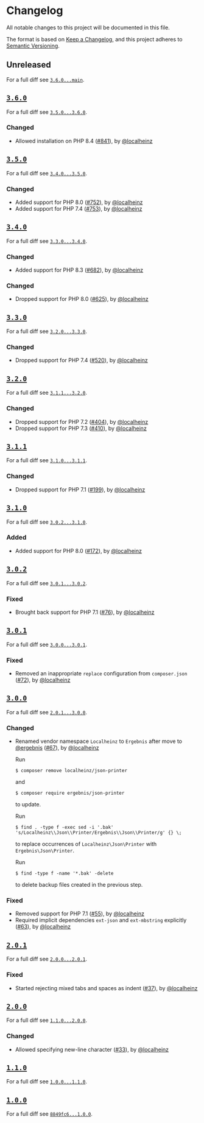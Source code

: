 # Changelog

All notable changes to this project will be documented in this file.

The format is based on [Keep a Changelog](https://keepachangelog.com/en/1.0.0/), and this project adheres to [Semantic Versioning](https://semver.org/spec/v2.0.0.html).

## Unreleased

For a full diff see [`3.6.0...main`][3.6.0...main].

## [`3.6.0`][3.6.0]

For a full diff see [`3.5.0...3.6.0`][3.5.0...3.6.0].

### Changed

- Allowed installation on PHP 8.4 ([#841]), by [@localheinz]

## [`3.5.0`][3.5.0]

For a full diff see [`3.4.0...3.5.0`][3.4.0...3.5.0].

### Changed

- Added support for PHP 8.0 ([#752]), by [@localheinz]
- Added support for PHP 7.4 ([#753]), by [@localheinz]

## [`3.4.0`][3.4.0]

For a full diff see [`3.3.0...3.4.0`][3.3.0...3.4.0].

### Changed

- Added support for PHP 8.3 ([#682]), by [@localheinz]

### Changed

- Dropped support for PHP 8.0 ([#625]), by [@localheinz]

## [`3.3.0`][3.3.0]

For a full diff see [`3.2.0...3.3.0`][3.2.0...3.3.0].

### Changed

- Dropped support for PHP 7.4 ([#520]), by [@localheinz]

## [`3.2.0`][3.2.0]

For a full diff see [`3.1.1...3.2.0`][3.1.1...3.2.0].

### Changed

- Dropped support for PHP 7.2 ([#404]), by [@localheinz]
- Dropped support for PHP 7.3 ([#410]), by [@localheinz]

## [`3.1.1`][3.1.1]

For a full diff see [`3.1.0...3.1.1`][3.1.0...3.1.1].

### Changed

- Dropped support for PHP 7.1 ([#199]), by [@localheinz]

## [`3.1.0`][3.1.0]

For a full diff see [`3.0.2...3.1.0`][3.0.2...3.1.0].

### Added

- Added support for PHP 8.0 ([#172]), by [@localheinz]

## [`3.0.2`][3.0.2]

For a full diff see [`3.0.1...3.0.2`][3.0.1...3.0.2].

### Fixed

- Brought back support for PHP 7.1 ([#76]), by [@localheinz]

## [`3.0.1`][3.0.1]

For a full diff see [`3.0.0...3.0.1`][3.0.0...3.0.1].

### Fixed

- Removed an inappropriate `replace` configuration from `composer.json` ([#72]), by [@localheinz]

## [`3.0.0`][3.0.0]

For a full diff see [`2.0.1...3.0.0`][2.0.1...3.0.0].

### Changed

- Renamed vendor namespace `Localheinz` to `Ergebnis` after move to [@ergebnis] ([#67]), by [@localheinz]

  Run

  ```
  $ composer remove localheinz/json-printer
  ```

  and

  ```
  $ composer require ergebnis/json-printer
  ```

  to update.

  Run

  ```
  $ find . -type f -exec sed -i '.bak' 's/Localheinz\\Json\\Printer/Ergebnis\\Json\\Printer/g' {} \;
  ```

  to replace occurrences of `Localheinz\Json\Printer` with `Ergebnis\Json\Printer`.

  Run

  ```
  $ find -type f -name '*.bak' -delete
  ```

  to delete backup files created in the previous step.

### Fixed

- Removed support for PHP 7.1 ([#55]), by [@localheinz]
- Required implicit dependencies `ext-json` and `ext-mbstring` explicitly ([#63]), by [@localheinz]

## [`2.0.1`][2.0.1]

For a full diff see [`2.0.0...2.0.1`][2.0.0...2.0.1].

### Fixed

- Started rejecting mixed tabs and spaces as indent ([#37]), by [@localheinz]

## [`2.0.0`][2.0.0]

For a full diff see [`1.1.0...2.0.0`][1.1.0...2.0.0].

### Changed

- Allowed specifying new-line character ([#33]), by [@localheinz]

## [`1.1.0`][1.1.0]

For a full diff see [`1.0.0...1.1.0`][1.0.0...1.1.0].

## [`1.0.0`][1.0.0]

For a full diff see [`8849fc6...1.0.0`][8849fc6...1.0.0].

[1.0.0]: https://github.com/ergebnis/json-printer/releases/tag/1.0.0
[1.1.0]: https://github.com/ergebnis/json-printer/releases/tag/1.1.0
[2.0.0]: https://github.com/ergebnis/json-printer/releases/tag/2.0.0
[2.0.1]: https://github.com/ergebnis/json-printer/releases/tag/2.0.1
[3.0.0]: https://github.com/ergebnis/json-printer/releases/tag/3.0.0
[3.0.1]: https://github.com/ergebnis/json-printer/releases/tag/3.0.1
[3.0.2]: https://github.com/ergebnis/json-printer/releases/tag/3.0.2
[3.1.0]: https://github.com/ergebnis/json-printer/releases/tag/3.1.0
[3.1.1]: https://github.com/ergebnis/json-printer/releases/tag/3.1.1
[3.2.0]: https://github.com/ergebnis/json-printer/releases/tag/3.2.0
[3.3.0]: https://github.com/ergebnis/json-printer/releases/tag/3.3.0
[3.4.0]: https://github.com/ergebnis/json-printer/releases/tag/3.4.0
[3.5.0]: https://github.com/ergebnis/json-printer/releases/tag/3.5.0
[3.6.0]: https://github.com/ergebnis/json-printer/releases/tag/3.6.0

[8849fc6...1.0.0]: https://github.com/ergebnis/json-printer/compare/8849fc6...1.0.0
[1.0.0...1.1.0]: https://github.com/ergebnis/json-printer/compare/1.0.0...1.1.0
[1.1.0...2.0.0]: https://github.com/ergebnis/json-printer/compare/1.1.0...2.0.0
[2.0.0...2.0.1]: https://github.com/ergebnis/json-printer/compare/2.0.0...2.0.1
[2.0.1...3.0.0]: https://github.com/ergebnis/json-printer/compare/2.0.1...3.0.0
[3.0.0...3.0.1]: https://github.com/ergebnis/json-printer/compare/3.0.0...3.0.1
[3.0.1...3.0.2]: https://github.com/ergebnis/json-printer/compare/3.0.1...3.0.2
[3.0.2...3.1.0]: https://github.com/ergebnis/json-printer/compare/3.0.2...3.1.0
[3.1.0...3.1.1]: https://github.com/ergebnis/json-printer/compare/3.1.0...3.1.1
[3.1.1...3.2.0]: https://github.com/ergebnis/json-printer/compare/3.1.1...3.2.0
[3.2.0...3.3.0]: https://github.com/ergebnis/json-printer/compare/3.2.0...3.3.0
[3.3.0...3.4.0]: https://github.com/ergebnis/json-printer/compare/3.3.0...3.4.0
[3.4.0...3.5.0]: https://github.com/ergebnis/json-printer/compare/3.4.0...3.5.0
[3.5.0...3.6.0]: https://github.com/ergebnis/json-printer/compare/3.5.0...3.6.0
[3.6.0...main]: https://github.com/ergebnis/json-printer/compare/3.6.0...main

[#33]: https://github.com/ergebnis/json-printer/pull/33
[#37]: https://github.com/ergebnis/json-printer/pull/37
[#55]: https://github.com/ergebnis/json-printer/pull/55
[#63]: https://github.com/ergebnis/json-printer/pull/63
[#67]: https://github.com/ergebnis/json-printer/pull/67
[#72]: https://github.com/ergebnis/json-printer/pull/72
[#76]: https://github.com/ergebnis/json-printer/pull/77
[#172]: https://github.com/ergebnis/json-printer/pull/172
[#199]: https://github.com/ergebnis/json-printer/pull/199
[#404]: https://github.com/ergebnis/json-printer/pull/404
[#410]: https://github.com/ergebnis/json-printer/pull/410
[#520]: https://github.com/ergebnis/json-printer/pull/520
[#625]: https://github.com/ergebnis/json-printer/pull/625
[#682]: https://github.com/ergebnis/json-printer/pull/682
[#752]: https://github.com/ergebnis/json-printer/pull/752
[#753]: https://github.com/ergebnis/json-printer/pull/753
[#841]: https://github.com/ergebnis/json-printer/pull/841

[@ergebnis]: https://github.com/ergebnis
[@localheinz]: https://github.com/localheinz
